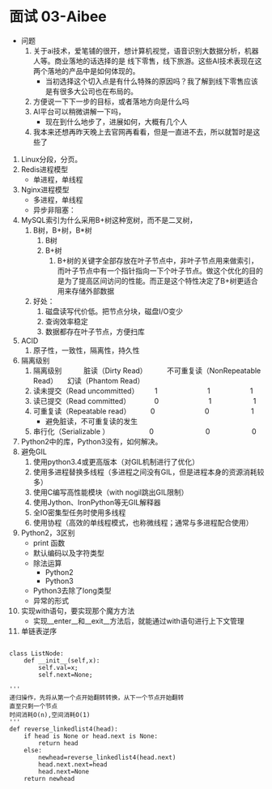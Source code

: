 # 面试 03-Aibee

* 问题
    1. 关于ai技术，爱笔铺的很开，想计算机视觉，语音识别大数据分析，机器人等。商业落地的话选择的是 线下零售，线下旅游。这些AI技术表现在这两个落地的产品中是如何体现的。
        * 当初选择这个切入点是有什么特殊的原因吗？我了解到线下零售应该是有很多大公司也在布局的。
    2. 方便说一下下一步的目标，或者落地方向是什么吗
    3. AI平台可以稍微讲解一下吗，
        * 现在到什么地步了，进展如何，大概有几个人
    4. 我本来还想再昨天晚上去官网再看看，但是一直进不去，所以就暂时是这些了

1. Linux分段，分页。
2. Redis进程模型
    * 单进程，单线程
3. Nginx进程模型
    * 多进程，单线程
    * 异步非阻塞：
4. MySQL索引为什么采用B+树这种宽树，而不是二叉树，
    1. B树，B+树，B*树
        1. B树 
        2. B+树   
            1. B+树的关键字全部存放在叶子节点中，非叶子节点用来做索引，而叶子节点中有一个指针指向一下个叶子节点。做这个优化的目的是为了提高区间访问的性能。而正是这个特性决定了B+树更适合用来存储外部数据
    2. 好处：
        1. 磁盘读写代价低。把节点分块，磁盘I/O变少
        2. 查询效率稳定
        3. 数据都存在叶子节点，方便扫库
5. ACID
    1. 原子性，一致性，隔离性，持久性
6. 隔离级别
    1. 隔离级别           脏读（Dirty Read）          不可重复读（NonRepeatable Read）     幻读（Phantom Read）
    2. 读未提交（Read uncommitted）        1                         1                    1
    3. 读已提交（Read committed）            0                         1                     1
    4. 可重复读（Repeatable read）          0                         0                     1
        * 避免脏读，不可重复读的发生
    5. 串行化（Serializable ）                    0                          0                     0
7. Python2中的库，Python3没有，如何解决。
8. 避免GIL
    1. 使用python3.4或更高版本（对GIL机制进行了优化）
    2. 使用多进程替换多线程（多进程之间没有GIL，但是进程本身的资源消耗较多）
    3. 使用C编写高性能模块（with nogil跳出GIL限制）
    4. 使用Jython、IronPython等无GIL解释器
    5. 全IO密集型任务时使用多线程
    6. 使用协程（高效的单线程模式，也称微线程；通常与多进程配合使用）
9. Python2，3区别
    * print 函数
    * 默认编码以及字符类型
    * 除法运算
        * Python2  
        * Python3 
    * Python3去除了long类型
    * 异常的形式
10. 实现with语句，要实现那个魔方方法
    * 实现__enter__和__exit__方法后，就能通过with语句进行上下文管理
11. 单链表逆序

```

class ListNode:
    def __init__(self,x):
        self.val=x;
        self.next=None;
    
'''
递归操作，先将从第一个点开始翻转转换，从下一个节点开始翻转
直至只剩一个节点
时间消耗O(n),空间消耗O(1)
'''
def reverse_linkedlist4(head):
    if head is None or head.next is None:
        return head
    else:
        newhead=reverse_linkedlist4(head.next)
        head.next.next=head
        head.next=None
    return newhead

```
